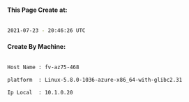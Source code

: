 
   
#### This Page Create at:

```bash

2021-07-23 - 20:46:26 UTC

```

#### Create By Machine:

```bash

Host Name : fv-az75-468

platform  : Linux-5.8.0-1036-azure-x86_64-with-glibc2.31

Ip Local  : 10.1.0.20

```

